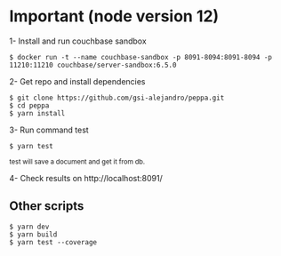 # Important (node version 12)

1- Install and run couchbase sandbox

```
$ docker run -t --name couchbase-sandbox -p 8091-8094:8091-8094 -p 11210:11210 couchbase/server-sandbox:6.5.0
```

2- Get repo and install dependencies 
```
$ git clone https://github.com/gsi-alejandro/peppa.git
$ cd peppa
$ yarn install
```


3- Run command test 

```
$ yarn test
```
<small> test will save a document and get it from db.</small>

4- Check results on  http://localhost:8091/ 




## Other scripts
```
$ yarn dev
$ yarn build
$ yarn test --coverage
